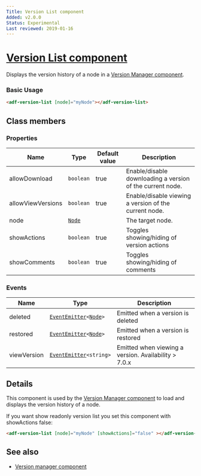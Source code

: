 ```yaml
---
Title: Version List component
Added: v2.0.0
Status: Experimental
Last reviewed: 2019-01-16
---
```


# [Version List component](../../../lib/content-services/src/lib/version-manager/version-list.component.ts "Defined in version-list.component.ts")

Displays the version history of a node in a [Version Manager component](version-manager.component.md).

### Basic Usage

```html
<adf-version-list [node]="myNode"></adf-version-list>
```

## Class members

### Properties

| Name | Type | Default value | Description |
| ---- | ---- | ------------- | ----------- |
| allowDownload | `boolean` | true | Enable/disable downloading a version of the current node. |
| allowViewVersions | `boolean` | true | Enable/disable viewing a version of the current node. |
| node | [`Node`](https://github.com/Alfresco/alfresco-js-api/blob/development/src/api/content-rest-api/docs/Node.md) |  | The target node. |
| showActions | `boolean` | true | Toggles showing/hiding of version actions |
| showComments | `boolean` | true | Toggles showing/hiding of comments |

### Events

| Name | Type | Description |
| ---- | ---- | ----------- |
| deleted | [`EventEmitter`](https://angular.io/api/core/EventEmitter)`<`[`Node`](https://github.com/Alfresco/alfresco-js-api/blob/development/src/api/content-rest-api/docs/Node.md)`>` | Emitted when a version is deleted |
| restored | [`EventEmitter`](https://angular.io/api/core/EventEmitter)`<`[`Node`](https://github.com/Alfresco/alfresco-js-api/blob/development/src/api/content-rest-api/docs/Node.md)`>` | Emitted when a version is restored |
| viewVersion | [`EventEmitter`](https://angular.io/api/core/EventEmitter)`<string>` | Emitted when viewing a version.  Availability > 7.0.x |

## Details

This component is used by the [Version Manager component](version-manager.component.md) to
load and displays the version history of a node.

If you want show readonly version list you set this component with showActions false:

```html
<adf-version-list [node]="myNode" [showActions]="false" ></adf-version-list>
```

## See also

-   [Version manager component](version-manager.component.md)
